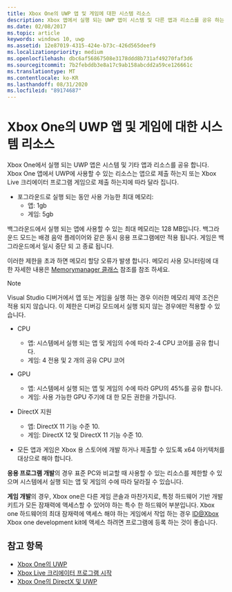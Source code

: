 ```yaml
---
title: Xbox One의 UWP 앱 및 게임에 대한 시스템 리소스
description: Xbox 앱에서 실행 되는 UWP 앱이 시스템 및 다른 앱과 리소스를 공유 하는 방법 및 UWP 앱 또는 게임의 리소스 요구 사항에 대해 알아봅니다.
ms.date: 02/08/2017
ms.topic: article
keywords: windows 10, uwp
ms.assetid: 12e87019-4315-424e-b73c-426d565deef9
ms.localizationpriority: medium
ms.openlocfilehash: dbc6af56867508e3178ddd8b731af49270faf3d6
ms.sourcegitcommit: 7b2febddb3e8a17c9ab158abcdd2a59ce126661c
ms.translationtype: MT
ms.contentlocale: ko-KR
ms.lasthandoff: 08/31/2020
ms.locfileid: "89174687"
---
```

# <a name="system-resources-for-uwp-apps-and-games-on-xbox-one"></a>Xbox One의 UWP 앱 및 게임에 대한 시스템 리소스

Xbox One에서 실행 되는 UWP 앱은 시스템 및 기타 앱과 리소스를 공유 합니다. Xbox One 앱에서 UWP에 사용할 수 있는 리소스는 앱으로 제출 하는지 또는 Xbox Live 크리에이터 프로그램 게임으로 제출 하는지에 따라 달라 집니다.

* 포그라운드로 실행 되는 동안 사용 가능한 최대 메모리:
    * 앱: 1gb
    * 게임: 5gb

백그라운드에서 실행 되는 앱에 사용할 수 있는 최대 메모리는 128 MB입니다. 백그라운드 모드는 배경 음악 플레이어와 같은 동시 응용 프로그램에만 적용 됩니다.  게임은 백그라운드에서 일시 중단 되 고 종료 됩니다.


이러한 제한을 초과 하면 메모리 할당 오류가 발생 합니다. 메모리 사용 모니터링에 대 한 자세한 내용은 [Memorymanager 클래스](/uwp/api/windows.system.memorymanager) 참조를 참조 하세요.

> [!NOTE]
> Visual Studio 디버거에서 앱 또는 게임을 실행 하는 경우 이러한 메모리 제약 조건은 적용 되지 않습니다. 이 제한은 디버깅 모드에서 실행 되지 않는 경우에만 적용할 수 있습니다.

* CPU
    * 앱: 시스템에서 실행 되는 앱 및 게임의 수에 따라 2-4 CPU 코어를 공유 합니다.
    * 게임: 4 전용 및 2 개의 공유 CPU 코어

* GPU
    * 앱: 시스템에서 실행 되는 앱 및 게임의 수에 따라 GPU의 45%를 공유 합니다.
    * 게임: 사용 가능한 GPU 주기에 대 한 모든 권한을 가집니다.

* DirectX 지원
    * 앱: DirectX 11 기능 수준 10.
    * 게임: DirectX 12 및 DirectX 11 기능 수준 10.

* 모든 앱과 게임은 Xbox 용 스토어에 개발 하거나 제출할 수 있도록 x64 아키텍처를 대상으로 해야 합니다.  

**응용 프로그램 개발**의 경우 표준 PC와 비교할 때 사용할 수 있는 리소스를 제한할 수 있으며 시스템에서 실행 되는 앱 및 게임의 수에 따라 달라질 수 있습니다.

**게임 개발**의 경우, Xbox one은 다른 게임 콘솔과 마찬가지로, 특정 하드웨어 기반 개발 키트가 모든 잠재력에 액세스할 수 있어야 하는 특수 한 하드웨어 부분입니다. Xbox one 하드웨어의 최대 잠재력에 액세스 해야 하는 게임에서 작업 하는 경우 [ID@Xbox](https://www.xbox.com/Developers/id) Xbox one development kit에 액세스 하려면 프로그램에 등록 하는 것이 좋습니다.

## <a name="see-also"></a>참고 항목
- [Xbox One의 UWP](index.md)
- [Xbox Live 크리에이터 프로그램 시작](/gaming/xbox-live/get-started-with-creators/creators-program)
- [Xbox One의 DirectX 및 UWP](https://walbourn.github.io/)